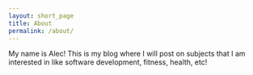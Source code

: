 ```yaml
---
layout: short_page
title: About
permalink: /about/
---
```


My name is Alec! This is my blog where I will post on subjects that I am interested in like software development, fitness, health, etc!